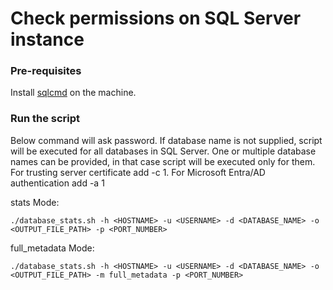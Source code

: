 # Check permissions on SQL Server instance

### Pre-requisites

Install [sqlcmd](https://learn.microsoft.com/en-us/sql/linux/sql-server-linux-setup-tools) on the machine.

### Run the script

Below command will ask password. If database name is not supplied, script will be executed for all databases in SQL Server.
One or multiple database names can be provided, in that case script will be executed only for them.
For trusting server certificate add -c 1. For Microsoft Entra/AD authentication add -a 1 

stats Mode:
```shell
./database_stats.sh -h <HOSTNAME> -u <USERNAME> -d <DATABASE_NAME> -o <OUTPUT_FILE_PATH> -p <PORT_NUMBER>
```

full_metadata Mode:
```shell
./database_stats.sh -h <HOSTNAME> -u <USERNAME> -d <DATABASE_NAME> -o <OUTPUT_FILE_PATH> -m full_metadata -p <PORT_NUMBER>
```


